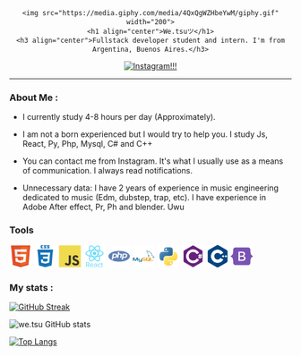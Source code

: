 <div id="header" align="center">

    <img src="https://media.giphy.com/media/4QxQgWZHbeYwM/giphy.gif" width="200">
    <h1 align="center">We.tsuツ</h1>
    <h3 align="center">Fullstack developer student and intern. I'm from Argentina, Buenos Aires.</h3>
</div>

<div id="badges" align="center">
    <a href="https://www.instagram.com/we.tsu.__/">
        <img src="https://img.shields.io/badge/Instagram-E4405F?style=for-the-badge&logo=instagram&logoColor=white" alt="Instagram!!!" >
    </a>
</div>


---

### About Me :

- I currently study 4-8 hours per day (Approximately).

- I am not a born experienced but I would try to help you. 
    I study Js, React, Py, Php, Mysql, C# and C++
- You can contact me from Instagram. It's what I usually use as a means of communication. 
    I always read notifications.

- Unnecessary data: I have 2 years of experience in music engineering dedicated to music (Edm, dubstep, trap, etc).
    I have experience in Adobe After effect, Pr, Ph and blender. Uwu


<h3>Tools </h3> 

<div>
    <img src="https://github.com/devicons/devicon/blob/master/icons/html5/html5-original.svg" width="40" height="40">
    <img src="https://github.com/devicons/devicon/blob/master/icons/css3/css3-plain-wordmark.svg" alt="Css" width="40" height="40">
    <img src="https://github.com/devicons/devicon/blob/master/icons/javascript/javascript-original.svg" alt="Js" width="40" height="40">
    <img src="https://github.com/devicons/devicon/blob/master/icons/react/react-original-wordmark.svg" alt="React" width="40" height="40">
    <img src="https://github.com/devicons/devicon/blob/master/icons/php/php-plain.svg" alt="Php" width="40" height="40">
    <img src="https://github.com/devicons/devicon/blob/master/icons/mysql/mysql-original-wordmark.svg" alt="Mysql" width="40" height="40">
    <img src="https://github.com/devicons/devicon/blob/master/icons/python/python-original.svg" alt="Python" width="40" height="40">
    <img src="https://github.com/devicons/devicon/blob/master/icons/csharp/csharp-plain.svg" alt="C#" width="40" height="40">
    <img src="https://github.com/devicons/devicon/blob/master/icons/cplusplus/cplusplus-plain.svg" alt="C++" width="40" height="40">
    <img src="https://github.com/devicons/devicon/blob/master/icons/bootstrap/bootstrap-plain.svg" alt="BoosTrap uwu" width="40" height="40">
    


</div>

### My stats :

[![GitHub Streak](https://github-readme-streak-stats.herokuapp.com?user=we.tsu&theme=radical&locale=es)](https://git.io/streak-stats)

![we.tsu GitHub stats](https://github-readme-stats.vercel.app/api?username=we-tsu&layout_icons=true&theme=radical)

[![Top Langs](https://github-readme-stats.vercel.app/api/top-langs/?username=we-tsu&layout=compact)](https://github.com/anuraghazra/github-readme-stats)

